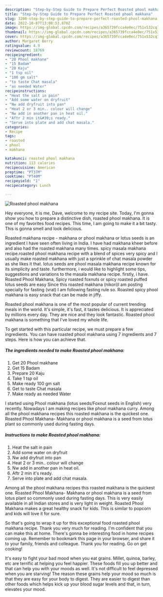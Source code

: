 ```yaml
---
description: "Step-by-Step Guide to Prepare Perfect Roasted phool makhana"
title: "Step-by-Step Guide to Prepare Perfect Roasted phool makhana"
slug: 3200-step-by-step-guide-to-prepare-perfect-roasted-phool-makhana
date: 2022-10-07T13:08:53.870Z
image: https://img-global.cpcdn.com/recipes/a365739fcca4e0ec/751x532cq70/roasted-phool-makhana-recipe-main-photo.jpg
thumbnail: https://img-global.cpcdn.com/recipes/a365739fcca4e0ec/751x532cq70/roasted-phool-makhana-recipe-main-photo.jpg
cover: https://img-global.cpcdn.com/recipes/a365739fcca4e0ec/751x532cq70/roasted-phool-makhana-recipe-main-photo.jpg
author: Margaret Berry
ratingvalue: 4.9
reviewcount: 18769
recipeingredient:
- "20 Phool makhane"
- "15 Badam"
- "20 Kaju"
- "1 tsp oil"
- "100 gm salt"
- "to taste Chat masala"
- "as needed Water"
recipeinstructions:
- "Heat the salt in pain"
- "Add some water on dryfruit"
- "Nw add dryfruit into pan"
- "Heat 2 or 3 min.. colour will change"
- "Nw add in another pan in heat oil."
- "Aftr 2 min it&#39;s ready."
- "Serve into plate and add chat masala."
categories:
- Recipe
tags:
- roasted
- phool
- makhana

katakunci: roasted phool makhana 
nutrition: 113 calories
recipecuisine: American
preptime: "PT37M"
cooktime: "PT40M"
recipeyield: "1"
recipecategory: Lunch

---
```



![Roasted phool makhana](https://img-global.cpcdn.com/recipes/a365739fcca4e0ec/751x532cq70/roasted-phool-makhana-recipe-main-photo.jpg)

Hey everyone, it is me, Dave, welcome to my recipe site. Today, I'm gonna show you how to prepare a distinctive dish, roasted phool makhana. It is one of my favorites food recipes. This time, I am going to make it a bit tasty. This is gonna smell and look delicious.

Roasted makhana recipe - makhana or phool makhana or lotus seeds is an ingredient I have seen often living in India. I have had makhana kheer before and also had the roasted makhana many times. spicy masala makhana recipe.roasted phool makhana recipe with a blend of spices very spicy and I usually make roasted makhana with just a sprinkle of chat masala powder as she likes it that. lotus seeds are phool masala makhana recipe known for its simplicity and taste. furthermore, i would like to highlight some tips, suggestions and variations to the masala makhana recipe. firstly, i have. Roasted Phool Makhana, Spicy roasted foxnuts or spicy roasted puffed lotus seeds are easy Since this roasted makhana (nikori)I am posting specially for fasting (vrat) I am following fasting rule so. Roasted spicy phool makhana is easy snack that can be made in jiffy.

Roasted phool makhana is one of the most popular of current trending meals in the world. It's simple, it's fast, it tastes delicious. It is appreciated by millions every day. They are nice and they look fantastic. Roasted phool makhana is something that I've loved my whole life.


To get started with this particular recipe, we must prepare a few ingredients. You can have roasted phool makhana using 7 ingredients and 7 steps. Here is how you can achieve that.

<!--inarticleads1-->

##### The ingredients needed to make Roasted phool makhana:

1. Get 20 Phool makhane
1. Get 15 Badam
1. Prepare 20 Kaju
1. Take 1 tsp oil
1. Make ready 100 gm salt
1. Get to taste Chat masala
1. Make ready as needed Water


I started using Phool makhana (lotus seeds/Foxnut seeds in English) very recently. Nowadays I am making recipes like phool makhana curry. Among all the phool makhana recipes this roasted makhana is the quickest one. Roasted Phool Makhana- Makhana or phool makhana is a seed from lotus plant so commonly used during fasting days. 

<!--inarticleads2-->

##### Instructions to make Roasted phool makhana:

1. Heat the salt in pain
1. Add some water on dryfruit
1. Nw add dryfruit into pan
1. Heat 2 or 3 min.. colour will change
1. Nw add in another pan in heat oil.
1. Aftr 2 min it&#39;s ready.
1. Serve into plate and add chat masala.


Among all the phool makhana recipes this roasted makhana is the quickest one. Roasted Phool Makhana- Makhana or phool makhana is a seed from lotus plant so commonly used during fasting days. This is very easily available in all Indian stores and is very light in weight. Roasted Phool Makhana makes a great healthy snack for kids. This is similar to popcorn and kids will love it for sure. 

So that's going to wrap it up for this exceptional food roasted phool makhana recipe. Thank you very much for reading. I'm confident that you can make this at home. There's gonna be interesting food in home recipes coming up. Remember to bookmark this page in your browser, and share it to your family, friends and colleague. Thank you for reading. Go on get cooking!

It's easy to fight your bad mood when you eat grains. Millet, quinoa, barley, etc are terrific at helping you feel happier. These foods fill you up better and that can help you with your moods as well. It's not difficult to feel depressed when you are starving! The reason these grains help your mood so much is that they are easy for your body to digest. They are easier to digest than other foods which helps kick up your blood sugar levels and that, in turn, elevates your mood.
